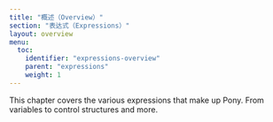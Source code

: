 ```yaml
---
title: "概述（Overview）"
section: "表达式（Expressions）"
layout: overview
menu:
  toc:
    identifier: "expressions-overview"
    parent: "expressions"
    weight: 1
---
```


This chapter covers the various expressions that make up Pony. From variables to control structures and more.
